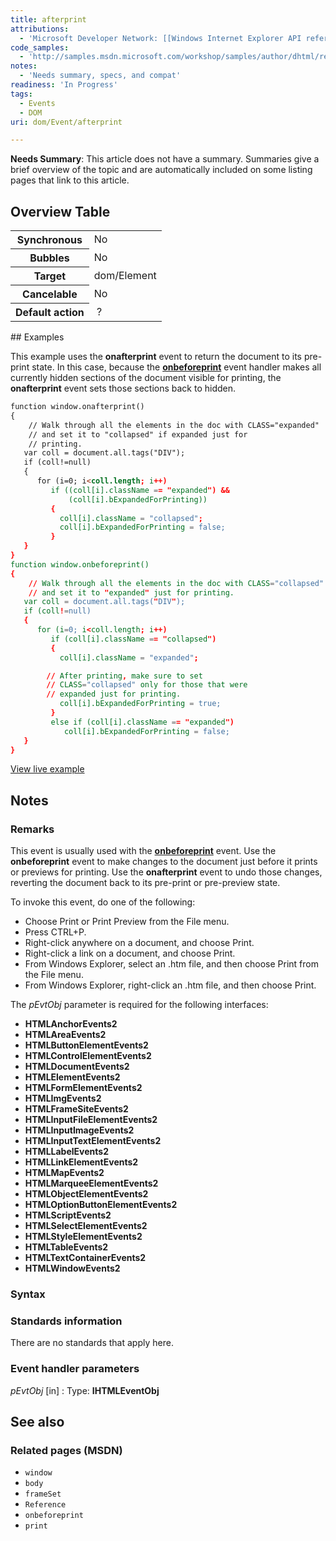 ```yaml
---
title: afterprint
attributions:
  - 'Microsoft Developer Network: [[Windows Internet Explorer API reference](http://msdn.microsoft.com/en-us/library/ie/hh828809%28v=vs.85%29.aspx) Article]'
code_samples:
  - 'http://samples.msdn.microsoft.com/workshop/samples/author/dhtml/refs/onbeforeprint.htm'
notes:
  - 'Needs summary, specs, and compat'
readiness: 'In Progress'
tags:
  - Events
  - DOM
uri: dom/Event/afterprint

---
```

**Needs Summary**: This article does not have a summary. Summaries give a brief overview of the topic and are automatically included on some listing pages that link to this article.

## <span>Overview Table</span>

<table class="wikitable">
<tr>
<th>
Synchronous

</th>
<td>
No

</td>
</tr>
<tr>
<th>
Bubbles

</th>
<td>
No

</td>
</tr>
<tr>
<th>
Target

</th>
<td>
dom/Element

</td>
</tr>
<tr>
<th>
Cancelable

</th>
<td>
No

</td>
</tr>
<tr>
<th>
Default action

</th>
<td>
 ?

</td>
</tr>
</table>
## <span>Examples</span>

This example uses the **onafterprint** event to return the document to its pre-print state. In this case, because the [**onbeforeprint**](/dom/Event/beforeprint) event handler makes all currently hidden sections of the document visible for printing, the **onafterprint** event sets those sections back to hidden.

``` html
function window.onafterprint()
{
    // Walk through all the elements in the doc with CLASS="expanded"
    // and set it to "collapsed" if expanded just for
    // printing.
   var coll = document.all.tags("DIV");
   if (coll!=null)
   {
      for (i=0; i<coll.length; i++)
         if ((coll[i].className == "expanded") &&
             (coll[i].bExpandedForPrinting))
         {
           coll[i].className = "collapsed";
           coll[i].bExpandedForPrinting = false;
         }
   }
}
function window.onbeforeprint()
{
    // Walk through all the elements in the doc with CLASS="collapsed"
    // and set it to "expanded" just for printing.
   var coll = document.all.tags("DIV");
   if (coll!=null)
   {
      for (i=0; i<coll.length; i++)
         if (coll[i].className == "collapsed")
         {
           coll[i].className = "expanded";

        // After printing, make sure to set
        // CLASS="collapsed" only for those that were
        // expanded just for printing.
           coll[i].bExpandedForPrinting = true;
         }
         else if (coll[i].className == "expanded")
            coll[i].bExpandedForPrinting = false;
   }
}
```

[View live example](http://samples.msdn.microsoft.com/workshop/samples/author/dhtml/refs/onbeforeprint.htm)

## <span>Notes</span>

### <span>Remarks</span>

This event is usually used with the [**onbeforeprint**](/dom/Event/beforeprint) event. Use the **onbeforeprint** event to make changes to the document just before it prints or previews for printing. Use the **onafterprint** event to undo those changes, reverting the document back to its pre-print or pre-preview state.

To invoke this event, do one of the following:

-   Choose Print or Print Preview from the File menu.
-   Press CTRL+P.
-   Right-click anywhere on a document, and choose Print.
-   Right-click a link on a document, and choose Print.
-   From Windows Explorer, select an .htm file, and then choose Print from the File menu.
-   From Windows Explorer, right-click an .htm file, and then choose Print.

The *pEvtObj* parameter is required for the following interfaces:

-   **HTMLAnchorEvents2**
-   **HTMLAreaEvents2**
-   **HTMLButtonElementEvents2**
-   **HTMLControlElementEvents2**
-   **HTMLDocumentEvents2**
-   **HTMLElementEvents2**
-   **HTMLFormElementEvents2**
-   **HTMLImgEvents2**
-   **HTMLFrameSiteEvents2**
-   **HTMLInputFileElementEvents2**
-   **HTMLInputImageEvents2**
-   **HTMLInputTextElementEvents2**
-   **HTMLLabelEvents2**
-   **HTMLLinkElementEvents2**
-   **HTMLMapEvents2**
-   **HTMLMarqueeElementEvents2**
-   **HTMLObjectElementEvents2**
-   **HTMLOptionButtonElementEvents2**
-   **HTMLScriptEvents2**
-   **HTMLSelectElementEvents2**
-   **HTMLStyleElementEvents2**
-   **HTMLTableEvents2**
-   **HTMLTextContainerEvents2**
-   **HTMLWindowEvents2**

### <span>Syntax</span>

### <span>Standards information</span>

There are no standards that apply here.

### <span>Event handler parameters</span>

*pEvtObj* [in]
:   Type: ****IHTMLEventObj****

## <span>See also</span>

### <span>Related pages (MSDN)</span>

-   `window`
-   `body`
-   `frameSet`
-   `Reference`
-   `onbeforeprint`
-   `print`
